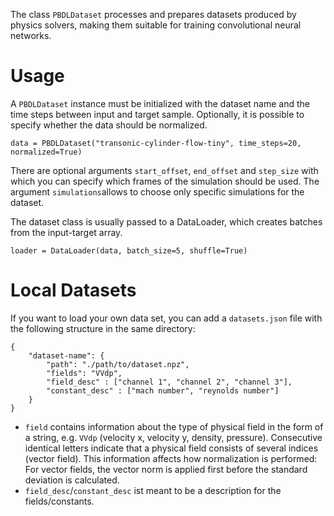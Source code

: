 The class `PBDLDataset` processes and prepares datasets produced by physics solvers, making them suitable for training convolutional neural networks.

# Usage
A `PBDLDataset` instance must be initialized with the dataset name and the time steps between input and target sample. Optionally, it is possible to specify whether the data should be normalized.

    data = PBDLDataset("transonic-cylinder-flow-tiny", time_steps=20, normalized=True)

There are optional arguments `start_offset`, `end_offset` and `step_size` with which you can specify which frames of the simulation should be used. The argument `simulations`allows to choose only specific simulations for the dataset.

The dataset class is usually passed to a DataLoader, which creates batches from the input-target array.

    loader = DataLoader(data, batch_size=5, shuffle=True)

# Local Datasets
If you want to load your own data set, you can add a `datasets.json` file with the following structure in the same directory:

    {
        "dataset-name": {
            "path": "./path/to/dataset.npz",
            "fields": "VVdp",
            "field_desc" : ["channel 1", "channel 2", "channel 3"],
            "constant_desc" : ["mach number", "reynolds number"]
        }
    }

- `field` contains information about the type of physical field in the form
of a string, e.g. `VVdp` (velocity x, velocity y, density, pressure). Consecutive identical letters indicate that a physical field consists of several indices (vector field). This information affects how normalization is performed: For vector fields, the vector norm is applied first before the standard deviation is calculated.
- `field_desc`/`constant_desc` ist meant to be a description for the fields/constants.